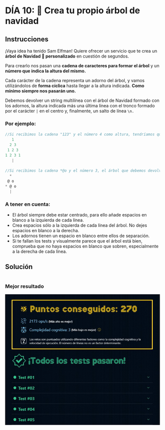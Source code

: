 # DÍA 10: 🎄 Crea tu propio árbol de navidad

## Instrucciones

¡Vaya idea ha tenido Sam Elfman! Quiere ofrecer un servicio que te crea un **árbol de Navidad 🎄 personalizado** en cuestión de segundos.

Para crearlo nos pasan una **cadena de caracteres para formar el árbol** y un **número que indica la altura del mismo.**

Cada carácter de la cadena representa un adorno del árbol, y vamos utilizándolos de **forma cíclica** hasta llegar a la altura indicada. **Como mínimo siempre nos pasarán uno.**

Debemos devolver un string multilínea con el árbol de Navidad formado con los adornos, la altura indicada más una última línea con el tronco formado por el carácter `|` en el centro y, finalmente, un salto de línea `\n.`

### Por ejemplo:

~~~javascript
//Si recibimos la cadena "123" y el número 4 como altura, tendríamos que construir este árbol:
   1
  2 3
 1 2 3
1 2 3 1
   |

//Si recibimos la cadena *@o y el número 3, el árbol que debemos devolver es:
  *
 @ o
* @ o
  |
~~~

### A tener en cuenta:
- El árbol siempre debe estar centrado, para ello añade espacios en blanco a la izquierda de cada línea.
- Crea espacios sólo a la izquierda de cada línea del árbol. No dejes espacios en blanco a la derecha.
- Los adornos tienen un espacio en blanco entre ellos de separación. 
- Si te fallan los tests y visualmente parece que el árbol está bien, comprueba que no haya espacios en blanco que sobren, especialmente a la derecha de cada línea.

## Solución

~~~typescript

~~~

### Mejor resultado

![challenge-1-result](best-result.JPG)